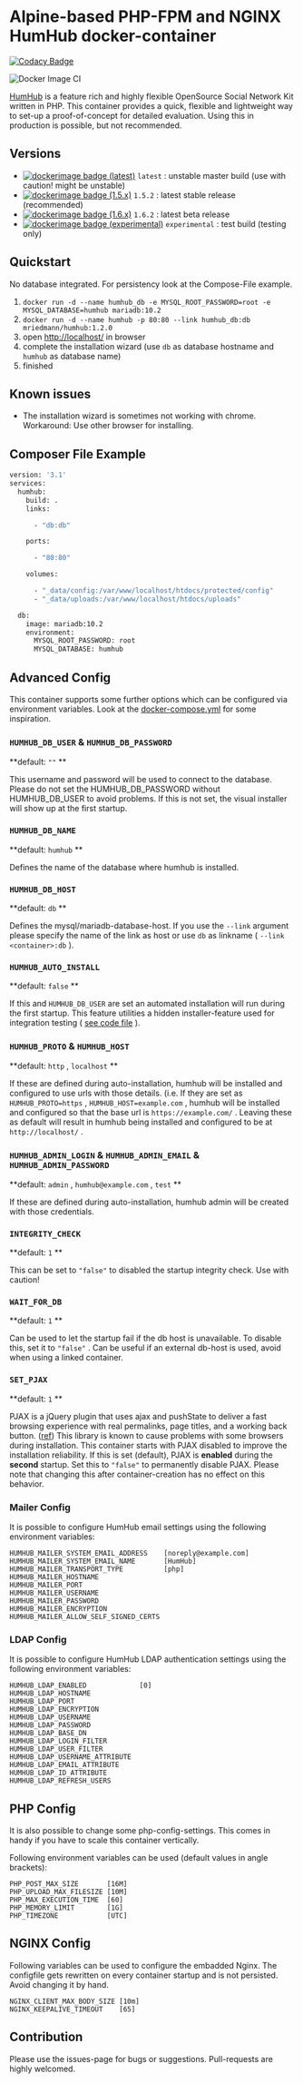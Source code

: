 # Alpine-based PHP-FPM and NGINX HumHub docker-container

[![Codacy Badge](https://api.codacy.com/project/badge/Grade/e2c25ed0c4ce479aa9a97be05d1d5b20)](https://app.codacy.com/app/mriedmann/humhub-docker?utm_source=github.com&utm_medium=referral&utm_content=mriedmann/humhub-docker&utm_campaign=Badge_Grade_Dashboard)

![Docker Image CI](https://github.com/mriedmann/humhub-docker/workflows/Docker%20Image%20CI/badge.svg)

[HumHub](https://github.com/humhub/humhub) is a feature rich and highly flexible OpenSource Social Network Kit written in PHP.
This container provides a quick, flexible and lightweight way to set-up a proof-of-concept for detailed evaluation. Using this in production is possible, but not recommended.

## Versions

* [![dockerimage badge (latest)](https://images.microbadger.com/badges/version/mriedmann/humhub:latest.svg)](https://microbadger.com/images/mriedmann/humhub:latest "Get your own version badge on microbadger.com") `latest` :  unstable master build (use with caution! might be unstable)
* [![dockerimage badge (1.5.x)](https://images.microbadger.com/badges/version/mriedmann/humhub:1.5.2.svg)](https://microbadger.com/images/mriedmann/humhub:1.6.2 "Get your own version badge on microbadger.com") `1.5.2` : latest stable release (recommended)
* [![dockerimage badge (1.6.x)](https://images.microbadger.com/badges/version/mriedmann/humhub:1.6.2.svg)](https://microbadger.com/images/mriedmann/humhub:1.6.2 "Get your own version badge on microbadger.com") `1.6.2` : latest beta release
* [![dockerimage badge (experimental)](https://images.microbadger.com/badges/version/mriedmann/humhub:experimental.svg)](https://microbadger.com/images/mriedmann/humhub:experimental "Get your own version badge on microbadger.com") `experimental` : test build (testing only)

## Quickstart

No database integrated. For persistency look at the Compose-File example.

1. `docker run -d --name humhub_db -e MYSQL_ROOT_PASSWORD=root -e MYSQL_DATABASE=humhub mariadb:10.2`
2. `docker run -d --name humhub -p 80:80 --link humhub_db:db mriedmann/humhub:1.2.0`
3. open [http://localhost/](http://localhost/) in browser
4. complete the installation wizard (use `db` as database hostname and `humhub` as database name)
5. finished

## Known issues

* The installation wizard is sometimes not working with chrome. Workaround: Use other browser for installing.

## Composer File Example

``` Dockerfile
version: '3.1'
services:
  humhub:
    build: .
    links:

      - "db:db"

    ports:

      - "80:80"

    volumes:

      - "_data/config:/var/www/localhost/htdocs/protected/config"
      - "_data/uploads:/var/www/localhost/htdocs/uploads"

  db:
    image: mariadb:10.2
    environment:
      MYSQL_ROOT_PASSWORD: root
      MYSQL_DATABASE: humhub
```

## Advanced Config

This container supports some further options which can be configured via environment variables. Look at the [docker-compose.yml](https://github.com/mriedmann/humhub-docker/blob/master/docker-compose.yml) for some inspiration.

### `HUMHUB_DB_USER` & `HUMHUB_DB_PASSWORD`

**default: `""` **
  
This username and password will be used to connect to the database. Please do not set the HUMHUB_DB_PASSWORD without HUMHUB_DB_USER to avoid problems. If this is not set, the visual installer will show up at the first startup.
  

### `HUMHUB_DB_NAME`

**default: `humhub` **

Defines the name of the database where humhub is installed.

### `HUMHUB_DB_HOST`

**default: `db` **

Defines the mysql/mariadb-database-host. If you use the `--link` argument please specify the name of the link as host or use `db` as linkname ( `--link <container>:db` ).

### `HUMHUB_AUTO_INSTALL`

**default: `false` **

If this and `HUMHUB_DB_USER` are set an automated installation will run during the first startup. This feature utilities a hidden installer-feature used for integration testing ( [see code file](https://github.com/humhub/humhub/blob/master/protected/humhub/modules/installer/commands/InstallController.php) ).

### `HUMHUB_PROTO` & `HUMHUB_HOST`

**default: `http` , `localhost` **

If these are defined during auto-installation, humhub will be installed and configured to use urls with those details. (i.e. If they are set as `HUMHUB_PROTO=https` , `HUMHUB_HOST=example.com` , humhub will be installed and configured so that the base url is `https://example.com/` . Leaving these as default will result in humhub being installed and configured to be at `http://localhost/` .

### `HUMHUB_ADMIN_LOGIN` & `HUMHUB_ADMIN_EMAIL` & `HUMHUB_ADMIN_PASSWORD`

**default: `admin` , `humhub@example.com` , `test` **

If these are defined during auto-installation, humhub admin will be created with those credentials.

### `INTEGRITY_CHECK`

**default: `1` **

This can be set to `"false"` to disabled the startup integrity check. Use with caution!

### `WAIT_FOR_DB`

**default: `1` **

Can be used to let the startup fail if the db host is unavailable. To disable this, set it to `"false"` . Can be useful if an external db-host is used, avoid when using a linked container.

### `SET_PJAX`

**default: `1` **

PJAX is a jQuery plugin that uses ajax and pushState to deliver a fast browsing experience with real permalinks, page titles, and a working back button. ([ref](https://github.com/yiisoft/jquery-pjax)) This library is known to cause problems with some browsers during  installation. This container starts with PJAX disabled to improve the installation reliability. If this is set (default), PJAX is **enabled** during the **second** startup. Set this to `"false"` to permanently disable PJAX. Please note that changing this after container-creation has no effect on this behavior.

### Mailer Config

It is possible to configure HumHub email settings using the following environment variables:

``` plaintext
HUMHUB_MAILER_SYSTEM_EMAIL_ADDRESS    [noreply@example.com]
HUMHUB_MAILER_SYSTEM_EMAIL_NAME       [HumHub]
HUMHUB_MAILER_TRANSPORT_TYPE          [php]
HUMHUB_MAILER_HOSTNAME                
HUMHUB_MAILER_PORT                    
HUMHUB_MAILER_USERNAME                
HUMHUB_MAILER_PASSWORD                
HUMHUB_MAILER_ENCRYPTION              
HUMHUB_MAILER_ALLOW_SELF_SIGNED_CERTS 
```

### LDAP Config

It is possible to configure HumHub LDAP authentication settings using the following environment variables:

``` plaintext
HUMHUB_LDAP_ENABLED             [0]
HUMHUB_LDAP_HOSTNAME            
HUMHUB_LDAP_PORT                
HUMHUB_LDAP_ENCRYPTION          
HUMHUB_LDAP_USERNAME            
HUMHUB_LDAP_PASSWORD            
HUMHUB_LDAP_BASE_DN             
HUMHUB_LDAP_LOGIN_FILTER        
HUMHUB_LDAP_USER_FILTER         
HUMHUB_LDAP_USERNAME_ATTRIBUTE  
HUMHUB_LDAP_EMAIL_ATTRIBUTE     
HUMHUB_LDAP_ID_ATTRIBUTE        
HUMHUB_LDAP_REFRESH_USERS       
```

## PHP Config

It is also possible to change some php-config-settings. This comes in handy if you have to scale this container vertically.

Following environment variables can be used (default values in angle brackets):

``` plaintext
PHP_POST_MAX_SIZE       [16M]
PHP_UPLOAD_MAX_FILESIZE [10M]
PHP_MAX_EXECUTION_TIME  [60]
PHP_MEMORY_LIMIT        [1G]
PHP_TIMEZONE            [UTC]
```

## NGINX Config

Following variables can be used to configure the embadded Nginx. The configfile gets rewritten on every container startup and is not persisted. Avoid changing it by hand.

``` plaintext
NGINX_CLIENT_MAX_BODY_SIZE [10m]
NGINX_KEEPALIVE_TIMEOUT    [65]
```

## Contribution

Please use the issues-page for bugs or suggestions. Pull-requests are highly welcomed.
